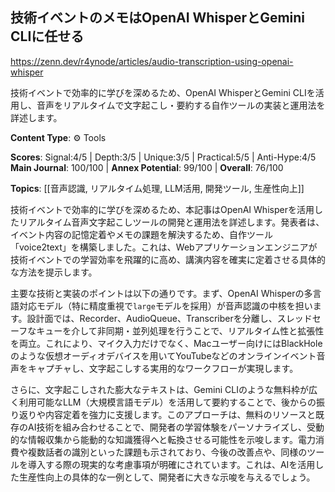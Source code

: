 ## 技術イベントのメモはOpenAI WhisperとGemini CLIに任せる

https://zenn.dev/r4ynode/articles/audio-transcription-using-openai-whisper

技術イベントで効率的に学びを深めるため、OpenAI WhisperとGemini CLIを活用し、音声をリアルタイムで文字起こし・要約する自作ツールの実装と運用法を詳述します。

**Content Type**: ⚙️ Tools

**Scores**: Signal:4/5 | Depth:3/5 | Unique:3/5 | Practical:5/5 | Anti-Hype:4/5
**Main Journal**: 100/100 | **Annex Potential**: 99/100 | **Overall**: 76/100

**Topics**: [[音声認識, リアルタイム処理, LLM活用, 開発ツール, 生産性向上]]

技術イベントで効率的に学びを深めるため、本記事はOpenAI Whisperを活用したリアルタイム音声文字起こしツールの開発と運用法を詳述します。発表者は、イベント内容の記憶定着やメモの課題を解決するため、自作ツール「voice2text」を構築しました。これは、Webアプリケーションエンジニアが技術イベントでの学習効率を飛躍的に高め、講演内容を確実に定着させる具体的な方法を提示します。

主要な技術と実装のポイントは以下の通りです。まず、OpenAI Whisperの多言語対応モデル（特に精度重視で`large`モデルを採用）が音声認識の中核を担います。設計面では、Recorder、AudioQueue、Transcriberを分離し、スレッドセーフなキューを介して非同期・並列処理を行うことで、リアルタイム性と拡張性を両立。これにより、マイク入力だけでなく、Macユーザー向けにはBlackHoleのような仮想オーディオデバイスを用いてYouTubeなどのオンラインイベント音声をキャプチャし、文字起こしする実用的なワークフローが実現します。

さらに、文字起こしされた膨大なテキストは、Gemini CLIのような無料枠が広く利用可能なLLM（大規模言語モデル）を活用して要約することで、後からの振り返りや内容定着を強力に支援します。このアプローチは、無料のリソースと既存のAI技術を組み合わせることで、開発者の学習体験をパーソナライズし、受動的な情報収集から能動的な知識獲得へと転換させる可能性を示唆します。電力消費や複数話者の識別といった課題も示されており、今後の改善点や、同様のツールを導入する際の現実的な考慮事項が明確にされています。これは、AIを活用した生産性向上の具体的な一例として、開発者に大きな示唆を与えるでしょう。
